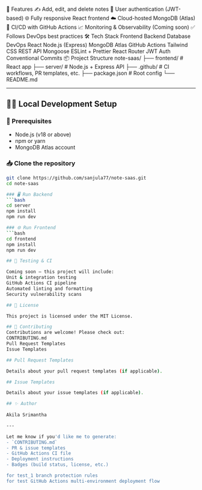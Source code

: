 🚀 Features
✍️ Add, edit, and delete notes
🔐 User authentication (JWT-based)
🌐 Fully responsive React frontend
☁️ Cloud-hosted MongoDB (Atlas)
🔄 CI/CD with GitHub Actions
📈 Monitoring & Observability (Coming soon)
✅ Follows DevOps best practices
🛠️ Tech Stack
Frontend	Backend	Database	DevOps
React	Node.js (Express)	MongoDB Atlas	GitHub Actions
Tailwind CSS	REST API	Mongoose	ESLint + Prettier
React Router	JWT Auth		Conventional Commits
📦 Project Structure
note-saas/
├── frontend/           # React app
├── server/             # Node.js + Express API
├── .github/            # CI workflows, PR templates, etc.
├── package.json        # Root config
└── README.md

---

## 🧑‍💻 Local Development Setup

### 🔧 Prerequisites
- Node.js (v18 or above)
- npm or yarn
- MongoDB Atlas account

### 📥 Clone the repository
```bash
git clone https://github.com/sanjula77/note-saas.git
cd note-saas

### 🖥️ Run Backend
```bash
cd server
npm install
npm run dev

### 🌐 Run Frontend
```bash
cd frontend
npm install
npm run dev

## 🧪 Testing & CI

Coming soon — this project will include:
Unit & integration testing
GitHub Actions CI pipeline
Automated linting and formatting
Security vulnerability scans

## 📄 License

This project is licensed under the MIT License.

## 🙌 Contributing
Contributions are welcome! Please check out:
CONTRIBUTING.md
Pull Request Templates
Issue Templates

## Pull Request Templates

Details about your pull request templates (if applicable).

## Issue Templates

Details about your issue templates (if applicable).

## ✨ Author
  
Akila Srimantha

---

Let me know if you'd like me to generate:
- `CONTRIBUTING.md`
- PR & issue templates
- GitHub Actions CI file
- Deployment instructions
- Badges (build status, license, etc.)

for test_1 branch protection rules
for test GitHub Actions multi-environment deployment flow
